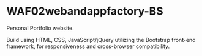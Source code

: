 # WAF02webandappfactory-BS
Personal Portfolio website.

Build using HTML, CSS, JavaScript/jQuery utilizing the Bootstrap front-end framework, for responsiveness and cross-browser compatibility.
